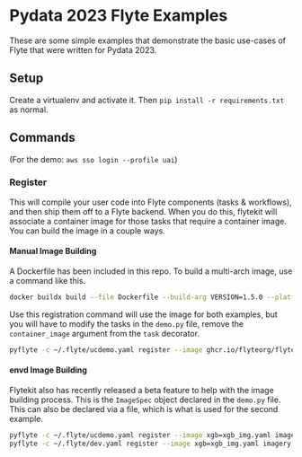 # Pydata 2023 Flyte Examples

These are some simple examples that demonstrate the basic use-cases of Flyte that were written for Pydata 2023.

## Setup
Create a virtualenv and activate it. Then `pip install -r requirements.txt` as normal.

## Commands

(For the demo: `aws sso login --profile uai`)

### Register
This will compile your user code into Flyte components (tasks & workflows), and then ship them off to a Flyte backend.
When you do this, flytekit will associate a container image for those tasks that require a container image. You can build the image in a couple ways. 

#### Manual Image Building
A Dockerfile has been included in this repo. To build a multi-arch image, use a command like this.

```bash
docker buildx build --file Dockerfile --build-arg VERSION=1.5.0 --platform linux/arm64,linux/amd64 --tag ghcr.io/flyteorg/flytecookbook:pydata_2 --push .
```

Use this registration command will use the image for both examples, but you will have to modify the tasks in the `demo.py` file, remove the `container_image` argument from the `task` decorator.

```bash
pyflyte -c ~/.flyte/ucdemo.yaml register --image ghcr.io/flyteorg/flytecookbook:pydata_2 --image xgb=ghcr.io/flyteorg/flytecookbook:pydata_2 imagery cpu_compare
```

#### envd Image Building
Flytekit also has recently released a beta feature to help with the image building process. This is the `ImageSpec` object declared in the `demo.py` file. This can also be declared via a file, which is what is used for the second example. 

```bash
pyflyte -c ~/.flyte/ucdemo.yaml register --image xgb=xgb_img.yaml imagery cpu_compare lr
pyflyte -c ~/.flyte/dev.yaml register --image xgb=xgb_img.yaml imagery cpu_compare lr
```
